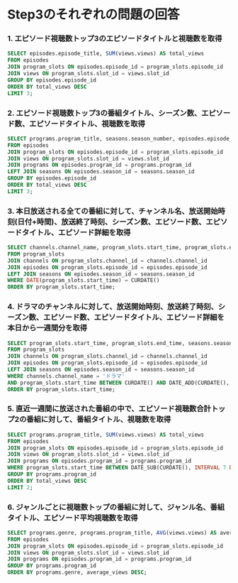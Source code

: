 # Step3のそれぞれの問題の回答

### 1. エピソード視聴数トップ3のエピソードタイトルと視聴数を取得
```sql
SELECT episodes.episode_title, SUM(views.views) AS total_views
FROM episodes
JOIN program_slots ON episodes.episode_id = program_slots.episode_id
JOIN views ON program_slots.slot_id = views.slot_id
GROUP BY episodes.episode_id
ORDER BY total_views DESC
LIMIT 3;
```

### 2. エピソード視聴数トップ3の番組タイトル、シーズン数、エピソード数、エピソードタイトル、視聴数を取得
```sql
SELECT programs.program_title, seasons.season_number, episodes.episode_number, episodes.episode_title, SUM(views.views) AS total_views
FROM episodes
JOIN program_slots ON episodes.episode_id = program_slots.episode_id
JOIN views ON program_slots.slot_id = views.slot_id
JOIN programs ON episodes.program_id = programs.program_id
LEFT JOIN seasons ON episodes.season_id = seasons.season_id
GROUP BY episodes.episode_id
ORDER BY total_views DESC
LIMIT 3;
```

### 3. 本日放送される全ての番組に対して、チャンネル名、放送開始時刻(日付+時間)、放送終了時刻、シーズン数、エピソード数、エピソードタイトル、エピソード詳細を取得
```sql
SELECT channels.channel_name, program_slots.start_time, program_slots.end_time, seasons.season_number, episodes.episode_number, episodes.episode_title, episodes.episode_detail
FROM program_slots
JOIN channels ON program_slots.channel_id = channels.channel_id
JOIN episodes ON program_slots.episode_id = episodes.episode_id
LEFT JOIN seasons ON episodes.season_id = seasons.season_id
WHERE DATE(program_slots.start_time) = CURDATE()
ORDER BY program_slots.start_time;
```

### 4. ドラマのチャンネルに対して、放送開始時刻、放送終了時刻、シーズン数、エピソード数、エピソードタイトル、エピソード詳細を本日から一週間分を取得
```sql
SELECT program_slots.start_time, program_slots.end_time, seasons.season_number, episodes.episode_number, episodes.episode_title, episodes.episode_detail
FROM program_slots
JOIN channels ON program_slots.channel_id = channels.channel_id
JOIN episodes ON program_slots.episode_id = episodes.episode_id
LEFT JOIN seasons ON episodes.season_id = seasons.season_id
WHERE channels.channel_name = 'ドラマ'
AND program_slots.start_time BETWEEN CURDATE() AND DATE_ADD(CURDATE(), INTERVAL 7 DAY)
ORDER BY program_slots.start_time;
```

### 5. 直近一週間に放送された番組の中で、エピソード視聴数合計トップ2の番組に対して、番組タイトル、視聴数を取得
```sql
SELECT programs.program_title, SUM(views.views) AS total_views
FROM episodes
JOIN program_slots ON episodes.episode_id = program_slots.episode_id
JOIN views ON program_slots.slot_id = views.slot_id
JOIN programs ON episodes.program_id = programs.program_id
WHERE program_slots.start_time BETWEEN DATE_SUB(CURDATE(), INTERVAL 7 DAY) AND CURDATE()
GROUP BY programs.program_id
ORDER BY total_views DESC
LIMIT 2;
```

### 6. ジャンルごとに視聴数トップの番組に対して、ジャンル名、番組タイトル、エピソード平均視聴数を取得
```sql
SELECT programs.genre, programs.program_title, AVG(views.views) AS average_views
FROM episodes
JOIN program_slots ON episodes.episode_id = program_slots.episode_id
JOIN views ON program_slots.slot_id = views.slot_id
JOIN programs ON episodes.program_id = programs.program_id
GROUP BY programs.program_id
ORDER BY programs.genre, average_views DESC;
```

